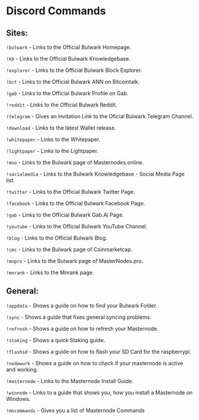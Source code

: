 # Discord Commands

## Sites:

`!bulwark`
\- Links to the Official Bulwark Homepage.

`!kb`
\- Links to the Official Bulwark Knowledgebase.

`!explorer`
\-  Links to the Official Bulwark Block Explorer.

`!bct`
\- Links to the Official Bulwark ANN on Bitcointalk.

`!gab`
\- Links to the Official Bulwark Profile on Gab.

`!reddit`
\- Links to the Official Bulwark Reddit.

`!telegram`
\- Gives an invitation Link to the Oficial Bulwark Telegram Channel.

`!download`
\- Links to the latest Wallet release.

`!whitepaper`
\- Links to the Whitepaper.

`!lightpaper`
\- Links to the Lightpaper.

`!mno`
\- Links to the Bulwark page of Masternodes.online.

`!socialmedia`
\- Links to the Bulwark Knowledgebase - Social Media Page list.

`!twitter`
\- Links to the Official Bulwark Twitter Page.

`!facebook`
\- Links to the Official Bulwark Facebook Page.

`!gab`
\- Links to the Official Bulwark Gab.Ai Page.

`!youtube`
\- Links to the Official Bulwark YouTube Channel.

`!blog`
\- Links to the Official Bulwark Blog.

`!cmc`
\- Links to the Bulwark page of Coinmarketcap.

`!mnpro`
\- Links to the Bulwark page of MasterNodes.pro.

`!mnrank`
\- Links to the Mnrank page.

## General:

`!appdata`
\- Shows a guide on how to find your Bulwark Folder.

`!sync`
\- Shows a guide that fixes general syncing problems.

`!refresh`
\- Shows a guide on how to refresh your Masternode.

`!staking`
\- Shows a quick Staking guide.

`!flashsd`
\- Shows a guide on how to flash your SD Card for the raspberrypi.

`!nodewurk`
\- Shows a guide on how to check if your masternode is active and working.

`!masternode`
\- Links to the Masternode Install Guide.

`!winnode`
\- Links to a guide that shows you, how you install a Masternode on Windows.

`!mncommands`
\- Gives you a list of Masternode Commands
